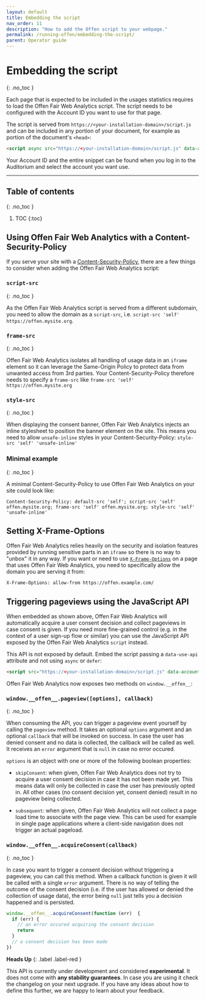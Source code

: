 ```yaml
---
layout: default
title: Embedding the script
nav_order: 11
description: "How to add the Offen script to your webpage."
permalink: /running-offen/embedding-the-script/
parent: Operator guide
---
```


<!--
Copyright 2020 - Offen Authors <hioffen@posteo.de>
SPDX-License-Identifier: Apache-2.0
-->

# Embedding the script
{: .no_toc }

Each page that is expected to be included in the usages statistics requires to load the Offen Fair Web Analytics script. The script needs to be configured with the Account ID you want to use for that page.

The script is served from `https://<your-installation-domain>/script.js` and can be included in any portion of your document, for example as portion of the document's `<head>`:

```html
<script async src="https://<your-installation-domain>/script.js" data-account-id="<your-account-id>"></script>
```

Your Account ID and the entire snippet can be found when you log in to the Auditorium and select the account you want use.

---

## Table of contents
{: .no_toc }

1. TOC
{:toc}

## Using Offen Fair Web Analytics with a Content-Security-Policy

If you serve your site with a [Content-Security-Policy][csp], there are a few things to consider when adding the Offen Fair Web Analytics script:

[csp]: https://developer.mozilla.org/en-US/docs/Web/HTTP/CSP

### `script-src`
{: .no_toc }

As the Offen Fair Web Analytics script is served from a different subdomain, you need to allow the domain as a `script-src`, i.e. `script-src 'self' https://offen.mysite.org`.

### `frame-src`
{: .no_toc }

Offen Fair Web Analytics isolates all handling of usage data in an `iframe` element so it can leverage the Same-Origin Policy to protect data from unwanted access from 3rd parties. Your Content-Security-Policy therefore needs to specify a `frame-src` like `frame-src 'self' https://offen.mysite.org`

### `style-src`
{: .no_toc }

When displaying the consent banner, Offen Fair Web Analytics injects an inline stylesheet to position the banner element on the site. This means you need to allow `unsafe-inline` styles in your Content-Security-Policy: `style-src 'self' 'unsafe-inline'`

### Minimal example
{: .no_toc }

A minimal Content-Security-Policy to use Offen Fair Web Analytics on your site could look like:

```
Content-Security-Policy: default-src 'self'; script-src 'self' offen.mysite.org; frame-src 'self' offen.mysite.org; style-src 'self' 'unsafe-inline'
```

## Setting X-Frame-Options

Offen Fair Web Analytics relies heavily on the security and isolation features provided by running sensitive parts in an `iframe` so there is no way to "unbox" it in any way. If you want or need to use [`X-Frame-Options`][mdn-xframe] on a page that uses Offen Fair Web Analytics, you need to specifically allow the domain you are serving it from:

```
X-Frame-Options: allow-from https://offen.example.com/
```

[mdn-xframe]: https://developer.mozilla.org/en-US/docs/Web/HTTP/Headers/X-Frame-Options

## Triggering pageviews using the JavaScript API

When embedded as shown above, Offen Fair Web Analytics will automatically acquire a user consent decision and collect pageviews in case consent is given. If you need more fine-grained control (e.g. in the context of a user sign-up flow or similar) you can use the JavaScript API exposed by the Offen Fair Web Analytics `script` instead.

This API is not exposed by default. Embed the script passing a `data-use-api` attribute and not using `async` or `defer`:

```html
<script src="https://<your-installation-domain>/script.js" data-account-id="<your-account-id>" data-use-api></script>
```

Offen Fair Web Analytics now exposes two methods on `window.__offen__`:

### `window.__offen__.pageview([options], callback)`
{: .no_toc }

When consuming the API, you can trigger a pageview event yourself by calling the `pageview` method. It takes an optional `options` argument and an optional `callback` that will be invoked on success. In case the user has denied consent and no data is collected, the callback will be called as well. It receives an `error` argument that is `null` in case no error occured.

`options` is an object with one or more of the following boolean properties:

- `skipConsent`: when given, Offen Fair Web Analytics does not try to acquire a user consent decision in case it has not been made yet. This means data will only be collected in case the user has previously opted in. All other cases (no consent decision yet, consent denied) result in no pageview being collected.

- `subsequent`: when given, Offen Fair Web Analytics will not collect a page load time to associate with the page view. This can be used for example in single page applications where a client-side navigation does not trigger an actual pageload.

### `window.__offen__.acquireConsent(callback)`
{: .no_toc }

In case you want to trigger a consent decision without triggering a pageview, you can call this method. When a callback function is given it will be called with a single `error` argument. There is no way of telling the outcome of the consent decision (i.e. if the user has allowed or denied the collection of usage data), the error being `null` just tells you a decision happened and is persisted.

```js
window.__offen__.acquireConsent(function (err)  {
  if (err) {
    // an error occured acquiring the consent decision
    return
  }
  // a consent decision has been made
})
```

__Heads Up__
{: .label .label-red }

This API is currently under development and considered __experimental__. It does not come with __any stability guarantees__. In case you are using it check the changelog on your next upgrade. If you have any ideas about how to define this further, we are happy to learn about your feedback.
